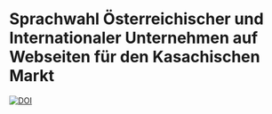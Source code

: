 # Sprachwahl Österreichischer und Internationaler Unternehmen auf Webseiten für den Kasachischen Markt

[![DOI](https://zenodo.org/badge/DOI/10.5281/zenodo.893184.svg)](https://doi.org/10.5281/zenodo.893184)

